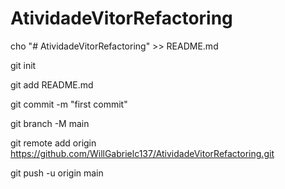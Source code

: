 # AtividadeVitorRefactoring

cho "# AtividadeVitorRefactoring" >> README.md

git init

git add README.md

git commit -m "first commit"

git branch -M main

git remote add origin https://github.com/WillGabrielc137/AtividadeVitorRefactoring.git

git push -u origin main
